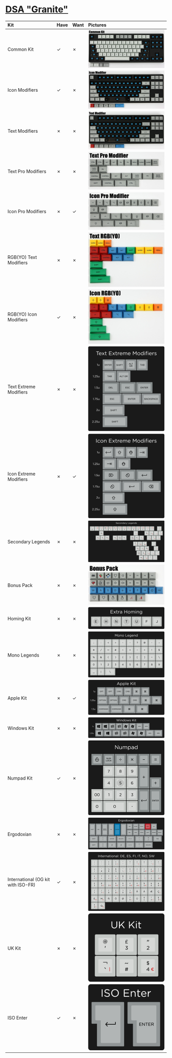 # [DSA "Granite"](https://pimpmykeyboard.com/dsa-granite-keyset/)

| Kit                                   | Have    | Want    | Pictures |
| :-------------------------------------| :------ | :------ | :------- |
| Common Kit                            |    ✓    |    ✗    | ![](https://raw.githubusercontent.com/barnumbirr/keysets/master/doc/dsa_granite/dsa_granite_common_kit.jpg) |
| Icon Modifiers                        |    ✓    |    ✗    | ![](https://raw.githubusercontent.com/barnumbirr/keysets/master/doc/dsa_granite/dsa_granite_icon_modifiers.jpg) |
| Text Modifiers                        |    ✗    |    ✗    | ![](https://raw.githubusercontent.com/barnumbirr/keysets/master/doc/dsa_granite/dsa_granite_text_modifiers.jpg) |
| Text Pro Modifiers                    |    ✗    |    ✗    | ![](https://raw.githubusercontent.com/barnumbirr/keysets/master/doc/dsa_granite/dsa_granite_text_pro_modifiers.jpg) |
| Icon Pro Modifiers                    |    ✗    |    ✓    | ![](https://raw.githubusercontent.com/barnumbirr/keysets/master/doc/dsa_granite/dsa_granite_icon_pro_modifiers.jpg) |
| RGB(YO) Text Modifiers                |    ✗    |    ✗    | ![](https://raw.githubusercontent.com/barnumbirr/keysets/master/doc/dsa_granite/dsa_granite_rgb_yo_text_modifiers.jpg) |
| RGB(YO) Icon Modifiers                |    ✓    |    ✗    | ![](https://raw.githubusercontent.com/barnumbirr/keysets/master/doc/dsa_granite/dsa_granite_rgb_yo_icon_modifiers.jpg) |
| Text Extreme Modifiers                |    ✗    |    ✗    | ![](https://raw.githubusercontent.com/barnumbirr/keysets/master/doc/dsa_granite/dsa_granite_text_extreme_modifiers.png) |
| Icon Extreme Modifiers                |    ✗    |    ✓    | ![](https://raw.githubusercontent.com/barnumbirr/keysets/master/doc/dsa_granite/dsa_granite_icon_extreme_modifiers.png) |
| Secondary Legends                     |    ✗    |    ✗    | ![](https://raw.githubusercontent.com/barnumbirr/keysets/master/doc/dsa_granite/dsa_granite_secondary_legends.png) |
| Bonus Pack                            |    ✗    |    ✗    | ![](https://raw.githubusercontent.com/barnumbirr/keysets/master/doc/dsa_granite/dsa_granite_bonus_pack.jpg) |
| Homing Kit                            |    ✗    |    ✗    | ![](https://raw.githubusercontent.com/barnumbirr/keysets/master/doc/dsa_granite/dsa_granite_extra_homing.png) |
| Mono Legends                          |    ✗    |    ✗    | ![](https://raw.githubusercontent.com/barnumbirr/keysets/master/doc/dsa_granite/dsa_granite_mono_legends.png) |
| Apple Kit                             |    ✗    |    ✓    | ![](https://raw.githubusercontent.com/barnumbirr/keysets/master/doc/dsa_granite/dsa_granite_apple_kit.png) |
| Windows Kit                           |    ✗    |    ✗    | ![](https://raw.githubusercontent.com/barnumbirr/keysets/master/doc/dsa_granite/dsa_granite_windows_kit.png) |
| Numpad  Kit                           |    ✓    |    ✗    | ![](https://raw.githubusercontent.com/barnumbirr/keysets/master/doc/dsa_granite/dsa_granite_numpad_kit.png) |
| Ergodoxian                            |    ✗    |    ✗    | ![](https://raw.githubusercontent.com/barnumbirr/keysets/master/doc/dsa_granite/dsa_granite_ergodoxian.png) |
| International (OG kit with ISO-FR)    |    ✓    |    ✗    | ![](https://raw.githubusercontent.com/barnumbirr/keysets/master/doc/dsa_granite/dsa_granite_international.png) |
| UK Kit                                |    ✗    |    ✗    | ![](https://raw.githubusercontent.com/barnumbirr/keysets/master/doc/dsa_granite/dsa_granite_uk_kit.png) |
| ISO Enter                             |    ✓    |    ✗    | ![](https://raw.githubusercontent.com/barnumbirr/keysets/master/doc/dsa_granite/dsa_granite_iso_enter.png) |
